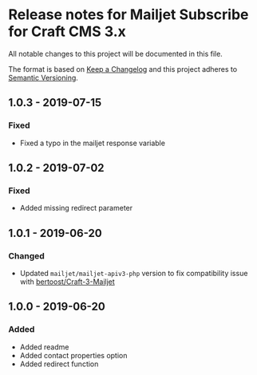 # Release notes for Mailjet Subscribe for Craft CMS 3.x

All notable changes to this project will be documented in this file.

The format is based on [Keep a Changelog](http://keepachangelog.com/) and this project adheres to [Semantic Versioning](http://semver.org/).

## 1.0.3 - 2019-07-15
### Fixed
- Fixed a typo in the mailjet response variable

## 1.0.2 - 2019-07-02
### Fixed
- Added missing redirect parameter

## 1.0.1 - 2019-06-20
### Changed
- Updated `mailjet/mailjet-apiv3-php` version to fix compatibility issue with [bertoost/Craft-3-Mailjet](https://github.com/bertoost/Craft-3-Mailjet)

## 1.0.0 - 2019-06-20
### Added
- Added readme
- Added contact properties option
- Added redirect function
